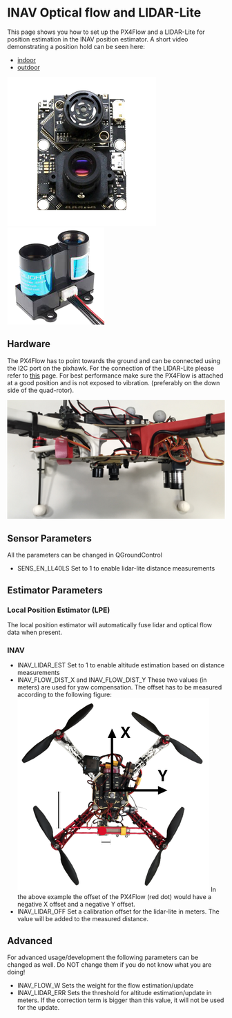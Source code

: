 # INAV Optical flow and LIDAR-Lite

This page shows you how to set up the PX4Flow and a LIDAR-Lite for position estimation in the INAV position estimator. A short video demonstrating a position hold can be seen here: 
* [indoor](https://www.youtube.com/watch?v=MtmWYCEEmS8) 
* [outdoor](https://www.youtube.com/watch?v=4MEEeTQiWrQ)

![](images/hardware/px4flow.png)
![](images/hardware/lidarlite.png)

## Hardware

The PX4Flow has to point towards the ground and can be connected using the I2C port on the pixhawk.
For the connection of the LIDAR-Lite please refer to [this](https://pixhawk.org/peripherals/rangefinder?s[]=lidar) page.
For best performance make sure the PX4Flow is attached at a good position and is not exposed to vibration. (preferably on the down side of the quad-rotor).

![](images/hardware/flow_lidar_attached.jpg)

## Sensor Parameters
All the parameters can be changed in QGroundControl
* SENS_EN_LL40LS
	Set to 1 to enable lidar-lite distance measurements

## Estimator Parameters

### Local Position Estimator (LPE)
The local position estimator will automatically fuse lidar and optical flow data when present.



### INAV
* INAV_LIDAR_EST
	Set to 1 to enable altitude estimation based on distance measurements
* INAV_FLOW_DIST_X and INAV_FLOW_DIST_Y
	These two values (in meters) are used for yaw compensation.
	The offset has to be measured according to the following figure:
	![](images/hardware/px4flow_offset.png)
	In the above example the offset of the PX4Flow (red dot) would have a negative X offset and a negative Y offset.
* INAV_LIDAR_OFF
	Set a calibration offset for the lidar-lite in meters. The value will be added to the measured distance.


## Advanced

For advanced usage/development the following parameters can be changed as well. Do NOT change them if you do not know what you are doing!

* INAV_FLOW_W
	Sets the weight for the flow estimation/update
* INAV_LIDAR_ERR
	Sets the threshold for altitude estimation/update in meters. If the correction term is bigger than this value, it will not be used for the update.
